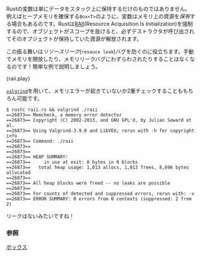 <!-- Variables in Rust do more than just hold data in the stack: they also *own*
resources, e.g. `Box<T>` owns memory in the heap. Rust enforces [RAII][raii]
(Resource Acquisition Is Initialization), so whenever an object goes out of
scope, its destructor is called and its owned resources are freed. -->
Rustの変数は単にデータをスタック上に保持するだけのものではありません。例えばヒープメモリを確保する`Box<T>`のように、変数はメモリ上の資源を*保有*する場合もあるのです。Rustは[RAII][raii](Resource Acquisition Is Initialization)を強制するので、オブジェクトがスコープを抜けると、必ずデストラクタが呼び出されてそのオブジェクトが保持していた資源が解放されます。

<!-- This behavior shields against *resource leak* bugs, so you'll never have to
manually free memory or worry about memory leaks again! Here's a quick showcase: -->
この振る舞いは*リソースリーク*(`resouce leak`)バグを防ぐのに役立ちます。手動でメモリを開放したり、メモリリークバグにわずらわされたりすることはなくなるのです！簡単な例で説明しましょう。

{raii.play}

<!-- Of course, we can double check for memory errors using [`valgrind`][valgrind]: -->
[`valgrind`][valgrind]を用いて、メモリエラーが起きていないか2重チェックすることももちろん可能です。

```
$ rustc raii.rs && valgrind ./raii
==26873== Memcheck, a memory error detector
==26873== Copyright (C) 2002-2013, and GNU GPL'd, by Julian Seward et al.
==26873== Using Valgrind-3.9.0 and LibVEX; rerun with -h for copyright info
==26873== Command: ./raii
==26873==
==26873==
==26873== HEAP SUMMARY:
==26873==     in use at exit: 0 bytes in 0 blocks
==26873==   total heap usage: 1,013 allocs, 1,013 frees, 8,696 bytes allocated
==26873==
==26873== All heap blocks were freed -- no leaks are possible
==26873==
==26873== For counts of detected and suppressed errors, rerun with: -v
==26873== ERROR SUMMARY: 0 errors from 0 contexts (suppressed: 2 from 2)
```

<!-- No leaks here! -->
リークはないみたいですね！

<!--
### See also:
-->
### 参照

[ボックス][box]

[raii]: http://en.wikipedia.org/wiki/Resource_Acquisition_Is_Initialization
[box]: /std/box.html
[valgrind]: http://valgrind.org/info/
